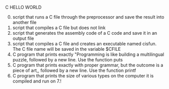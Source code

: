 C HELLO WORLD

0. script that runs a C file through the preprocessor and save the result into another file
1. script that compiles a C file but does not link
2.  script that generates the assembly code of a C code and save it in an output file
3. script that compiles a C file and creates an executable named cisfun.
       The C file name will be saved in the variable $CFILE
4. C program that prints exactly "Programming is like building a multilingual puzzle, followed by a new line.
        Use the function puts
5. C program that prints exactly with proper grammar, but the outcome is a piece of art,, followed by a new line.
        Use the function printf
6. C program that prints the size of various types on the computer it is compiled and run on
7.! 
